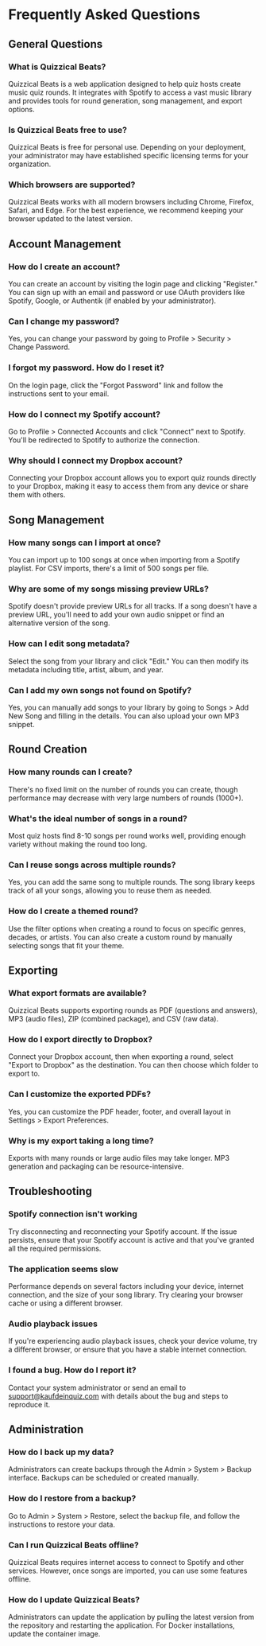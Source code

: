 # Frequently Asked Questions

## General Questions

### What is Quizzical Beats?
Quizzical Beats is a web application designed to help quiz hosts create music quiz rounds. It integrates with Spotify to access a vast music library and provides tools for round generation, song management, and export options.

### Is Quizzical Beats free to use?
Quizzical Beats is free for personal use. Depending on your deployment, your administrator may have established specific licensing terms for your organization.

### Which browsers are supported?
Quizzical Beats works with all modern browsers including Chrome, Firefox, Safari, and Edge. For the best experience, we recommend keeping your browser updated to the latest version.

## Account Management

### How do I create an account?
You can create an account by visiting the login page and clicking "Register." You can sign up with an email and password or use OAuth providers like Spotify, Google, or Authentik (if enabled by your administrator).

### Can I change my password?
Yes, you can change your password by going to Profile > Security > Change Password.

### I forgot my password. How do I reset it?
On the login page, click the "Forgot Password" link and follow the instructions sent to your email.

### How do I connect my Spotify account?
Go to Profile > Connected Accounts and click "Connect" next to Spotify. You'll be redirected to Spotify to authorize the connection.

### Why should I connect my Dropbox account?
Connecting your Dropbox account allows you to export quiz rounds directly to your Dropbox, making it easy to access them from any device or share them with others.

## Song Management

### How many songs can I import at once?
You can import up to 100 songs at once when importing from a Spotify playlist. For CSV imports, there's a limit of 500 songs per file.

### Why are some of my songs missing preview URLs?
Spotify doesn't provide preview URLs for all tracks. If a song doesn't have a preview URL, you'll need to add your own audio snippet or find an alternative version of the song.

### How can I edit song metadata?
Select the song from your library and click "Edit." You can then modify its metadata including title, artist, album, and year.

### Can I add my own songs not found on Spotify?
Yes, you can manually add songs to your library by going to Songs > Add New Song and filling in the details. You can also upload your own MP3 snippet.

## Round Creation

### How many rounds can I create?
There's no fixed limit on the number of rounds you can create, though performance may decrease with very large numbers of rounds (1000+).

### What's the ideal number of songs in a round?
Most quiz hosts find 8-10 songs per round works well, providing enough variety without making the round too long.

### Can I reuse songs across multiple rounds?
Yes, you can add the same song to multiple rounds. The song library keeps track of all your songs, allowing you to reuse them as needed.

### How do I create a themed round?
Use the filter options when creating a round to focus on specific genres, decades, or artists. You can also create a custom round by manually selecting songs that fit your theme.

## Exporting

### What export formats are available?
Quizzical Beats supports exporting rounds as PDF (questions and answers), MP3 (audio files), ZIP (combined package), and CSV (raw data).

### How do I export directly to Dropbox?
Connect your Dropbox account, then when exporting a round, select "Export to Dropbox" as the destination. You can then choose which folder to export to.

### Can I customize the exported PDFs?
Yes, you can customize the PDF header, footer, and overall layout in Settings > Export Preferences.

### Why is my export taking a long time?
Exports with many rounds or large audio files may take longer. MP3 generation and packaging can be resource-intensive.

## Troubleshooting

### Spotify connection isn't working
Try disconnecting and reconnecting your Spotify account. If the issue persists, ensure that your Spotify account is active and that you've granted all the required permissions.

### The application seems slow
Performance depends on several factors including your device, internet connection, and the size of your song library. Try clearing your browser cache or using a different browser.

### Audio playback issues
If you're experiencing audio playback issues, check your device volume, try a different browser, or ensure that you have a stable internet connection.

### I found a bug. How do I report it?
Contact your system administrator or send an email to support@kaufdeinquiz.com with details about the bug and steps to reproduce it.

## Administration

### How do I back up my data?
Administrators can create backups through the Admin > System > Backup interface. Backups can be scheduled or created manually.

### How do I restore from a backup?
Go to Admin > System > Restore, select the backup file, and follow the instructions to restore your data.

### Can I run Quizzical Beats offline?
Quizzical Beats requires internet access to connect to Spotify and other services. However, once songs are imported, you can use some features offline.

### How do I update Quizzical Beats?
Administrators can update the application by pulling the latest version from the repository and restarting the application. For Docker installations, update the container image.